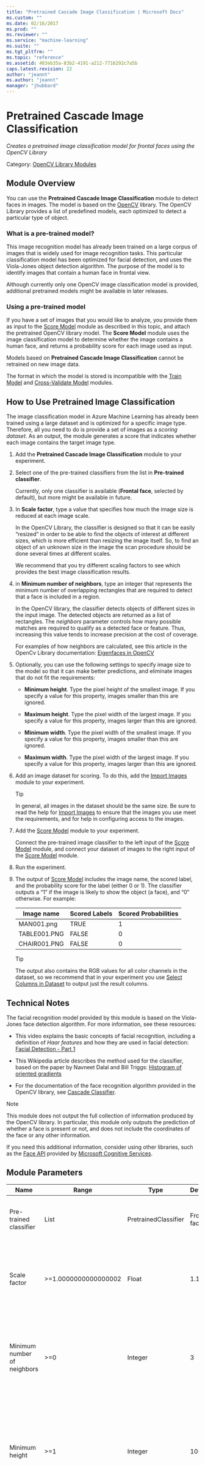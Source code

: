 ```yaml
---
title: "Pretrained Cascade Image Classification | Microsoft Docs"
ms.custom: ""
ms.date: 02/16/2017
ms.prod: ""
ms.reviewer: ""
ms.service: "machine-learning"
ms.suite: ""
ms.tgt_pltfrm: ""
ms.topic: "reference"
ms.assetid: 403eb35a-83b2-4191-a212-7716292c7a5b
caps.latest.revision: 22
author: "jeannt"
ms.author: "jeannt"
manager: "jhubbard"
---
```

# Pretrained Cascade Image Classification
*Creates a pretrained image classification model for frontal faces using the OpenCV Library*  
  
 Category: [OpenCV Library Modules](opencv-library-modules.md)  
  
##  <a name="Remarks"></a> Module Overview  
 You can use the **Pretrained Cascade Image Classification** module to detect faces in images. The model is based on the [OpenCV](http://opencv.org/) library. The OpenCV Library provides a list of predefined models, each optimized to detect a particular type of object.    
 
 ### What is a pre-trained model?
 
 This image recognition model has already been trained on a large corpus of images that is widely used for image recognition tasks. This particular classification model has been optimized for facial detection, and uses the Viola-Jones object detection algorithm. The purpose of the model is to identify images that contain a human face in frontal view.  

 Although currently only one OpenCV image classification model is provided, additional pretrained models might be available in later releases.    

### Using a pre-trained model
    
 If you have a set of images that you would like to analyze, you provide them as input to the [Score Model](score-model.md) module as described in this topic, and attach the pretrained OpenCV library model. The **Score Model** module uses the image classification model to determine whether the image contains a human face, and returns a probability score for each image used as input.
 
Models based on **Pretrained Cascade Image Classification** cannot be retrained on new image data.   

The format in which the model is stored is incompatible with the [Train Model](train-model.md) and [Cross-Validate Model](cross-validate-model.md) modules.   
  
## How to Use Pretrained Image Classification  

 The image classification model in Azure Machine Learning has already been trained using a large dataset and is optimized for a specific image type. Therefore, all you need to do is provide a set of images as a *scoring dataset*. As an output, the module generates a score that indicates whether each image contains the target image type.  
  
1.  Add the **Pretrained Cascade Image Classification** module to your experiment.  
  
2.  Select one of the pre-trained classifiers from the list in **Pre-trained classifier**.  
  
     Currently, only one classifier is available (**Frontal face**, selected by default), but more might be available in future.  
  
3.  In **Scale factor**, type a value that specifies how much the image size is reduced at each image scale.  
  
     In the OpenCV Library, the classifier is designed so that it can be easily “resized” in order to be able to find the objects of interest at different sizes, which is more efficient than resizing the image itself. So, to find an object of an unknown size in the image the scan procedure should be done several times at different scales.  
  
     We recommend that you try different scaling factors to see which provides the best image classification results.  
  
4.  in **Minimum number of neighbors**, type an integer that represents the minimum number of overlapping rectangles that are required to detect that a face is included in a region.  
  
     In the OpenCV library, the classifier detects objects of different sizes in the input image. The detected objects are returned as a list of rectangles. The *neighbors* parameter controls how many possible matches are required to qualify as a detected face or feature. Thus, increasing this value tends to increase precision at the cost of coverage.  
  
     For examples of how neighbors are calculated, see this article in the OpenCv Library documentation: [Eigenfaces in OpenCV](http://docs.opencv.org/modules/contrib/doc/facerec/facerec_tutorial.html?highlight=neighbor)  
  
5.  Optionally, you can use the following settings to specify image size to the model so that it can make better predictions, and eliminate images that do not fit the requirements:  
  
    -   **Minimum height**. Type the pixel height of the smallest image. If you specify a value for this property, images smaller than this are ignored.  
  
    -   **Maximum height**. Type the pixel width of the largest image. If you specify a value for this property, images larger than this are ignored.  
  
    -   **Minimum width**. Type the pixel width of the smallest image. If you specify a value for this property, images smaller than this are ignored.  
  
    -   **Maximum width**. Type the pixel width of the largest image. If you specify a value for this property, images larger than this are ignored.  
  
6.  Add an image dataset for scoring. To do this, add the [Import Images](import-images.md) module to your experiment.  
  
    > [!TIP]
    >  In general, all images in the dataset should be the same size. Be sure to read the help for [Import Images](import-images.md) to ensure that the images you use meet the requirements, and for help in configuring access to the images.  
  
7.  Add the [Score Model](score-model.md) module to your experiment.  
  
     Connect the pre-trained image classifier to the left input of the [Score Model](score-model.md) module, and connect your dataset of images to the right input of  the [Score Model](score-model.md) module.  
  
8.  Run the experiment.  
  
9. The output of [Score Model](score-model.md) includes the image name, the scored label, and the probability score for the label (either 0 or 1). The classifier outputs a “1” if the image is likely to show the object (a face), and “0” otherwise. For example:  
  
    |Image name|Scored Labels|Scored Probabilities|  
    |----------------|-------------------|--------------------------|  
    |MAN001.png|TRUE|1|  
    |TABLE001.PNG|FALSE|0|  
    |CHAIR001.PNG|FALSE|0|  
  
    > [!TIP]
    >  The output also contains the RGB values for all color channels in the dataset, so we recommend that in your experiment you use [Select Columns in Dataset](select-columns-in-dataset.md) to output just the result columns.  
  
## Technical Notes  
 The facial recognition model provided by this module is based on the Viola-Jones face detection algorithm. For more information, see these resources:  
  
-   This video explains the basic concepts of facial recognition, including a definition of *Haar features* and how they are used in facial detection: [Facial Detection - Part 1](https://youtu.be/sWTvK72-SPU)  
  
-   This Wikipedia article describes the method used for the classifier, based on the paper by Navneet Dalal and Bill Triggs: [Histogram of oriented gradients](https://en.wikipedia.org/wiki/Histogram_of_oriented_gradients)  
  
-   For the documentation of the face recognition algorithm provided in the OpenCV library, see [Cascade Classifier](http://docs.opencv.org/modules/objdetect/doc/cascade_classification.html?highlight=detectmultiscale).  
  
> [!NOTE]
>  This module does not output the full collection of information produced by the OpenCV library. In particular, this module only outputs the prediction of whether a face is present or not, and does not include the coordinates of the face or any other information.  
>   
>  If you need this additional information, consider using other libraries, such as the [Face API](https://www.microsoft.com/cognitive-services/en-us/face-api) provided by [Microsoft Cognitive Services](https://www.microsoft.com/cognitive-services).  
  
##  <a name="parameters"></a> Module Parameters  
  
|Name|Range|Type|Default|Description|  
|----------|-----------|----------|-------------|-----------------|  
|Pre-trained classifier|List|PretrainedClassifier|Frontal face|Pretrained classifier from standard OpenCV distribution.|  
|Scale factor|>=1.0000000000000002|Float|1.1|Parameter that specifies how much the image size is reduced at each image scale.|  
|Minimum number of neighbors|>=0|Integer|3|Parameter that specifies how many neighbors each candidate rectangle should have to retain it.|  
|Minimum height|>=1|Integer|100|Minimum possible object height (in pixels). Objects smaller than this are ignored.<br /><br /> The parameter is optional.|  
|Minimum width|>=1|Integer|100|Minimum possible object width (in pixels). Objects smaller than this are ignored.<br /><br /> The parameter is optional.|  
|Maximum height|>=1|Integer|200|Maximum possible object height (in pixels). Objects larger than this are ignored.<br /><br /> The parameter is optional.|  
|Maximum width|>=1|Integer|200|Maximum possible object width (in pixels). Objects larger than this are ignored.<br /><br /> The parameter is optional.|  
  
##  <a name="Outputs"></a> Output  
  
|Name|Type|Description|  
|----------|----------|-----------------|  
|Trained model|[ILearner interface](ilearner-interface.md)|Trained binary classification model|  
  
##  <a name="exceptions"></a> Exceptions  
 For a list of all error messages, see [Module Error Codes](machine-learning-module-error-codes.md).  
  
|Exception|Description|  
|---------------|-----------------|  
|[Error 0005](errors/error-0005.md)|Exception occurs if parameter is less than a specific value.|  
  
## See Also  
 [Import Images](import-images.md)   
 [Pretrained Cascade Image Classification](pretrained-cascade-image-classification.md)